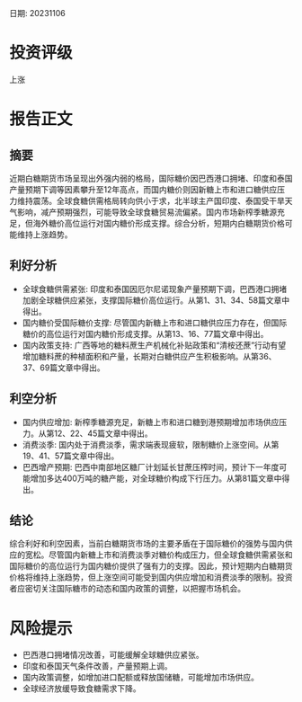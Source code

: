 
日期: 20231106

# 投资评级

上涨

# 报告正文

## 摘要

近期白糖期货市场呈现出外强内弱的格局，国际糖价因巴西港口拥堵、印度和泰国产量预期下调等因素攀升至12年高点，而国内糖价则因新糖上市和进口糖供应压力维持震荡。全球食糖供需格局转向供小于求，北半球主产国印度、泰国受干旱天气影响，减产预期强烈，可能导致全球食糖贸易流偏紧。国内市场新榨季糖源充足，但海外糖价高位运行对国内糖价形成支撑。综合分析，短期内白糖期货价格可能维持上涨趋势。

## 利好分析

* 全球食糖供需紧张: 印度和泰国因厄尔尼诺现象产量预期下调，巴西港口拥堵加剧全球糖供应紧张，支撑国际糖价高位运行。从第1、31、34、58篇文章中得出。
* 国内糖价受国际糖价支撑: 尽管国内新糖上市和进口糖供应压力存在，但国际糖价的高位运行对国内糖价形成支撑。从第13、16、77篇文章中得出。
* 国内政策支持: 广西等地的糖料蔗生产机械化补贴政策和“清桉还蔗”行动有望增加糖料蔗的种植面积和产量，长期对白糖供应产生积极影响。从第36、37、69篇文章中得出。

## 利空分析

* 国内供应增加: 新榨季糖源充足，新糖上市和进口糖到港预期增加市场供应压力。从第12、22、45篇文章中得出。
* 消费淡季: 国内处于消费淡季，需求端表现疲软，限制糖价上涨空间。从第19、41、57篇文章中得出。
* 巴西增产预期: 巴西中南部地区糖厂计划延长甘蔗压榨时间，预计下一年度可能增加多达400万吨的糖产能，对全球糖价构成下行压力。从第81篇文章中得出。

## 结论

综合利好和利空因素，当前白糖期货市场的主要矛盾在于国际糖价的强势与国内供应的宽松。尽管国内新糖上市和消费淡季对糖价构成压力，但全球食糖供需紧张和国际糖价的高位运行为国内糖价提供了强有力的支撑。因此，预计短期内白糖期货价格将维持上涨趋势，但上涨空间可能受到国内供应增加和消费淡季的限制。投资者应密切关注国际糖市的动态和国内政策的调整，以把握市场机会。

# 风险提示

* 巴西港口拥堵情况改善，可能缓解全球糖供应紧张。
* 印度和泰国天气条件改善，产量预期上调。
* 国内政策调整，如增加进口配额或释放国储糖，可能增加市场供应。
* 全球经济放缓导致食糖需求下降。
